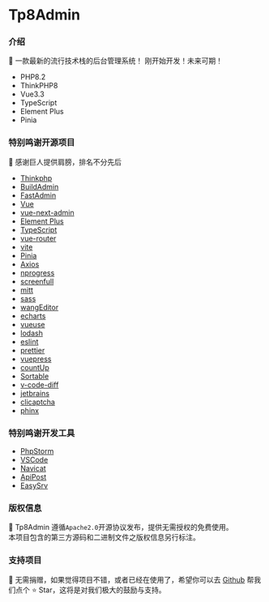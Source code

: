 # Tp8Admin

### 介绍
🌈 一款最新的流行技术栈的后台管理系统！ 刚开始开发！未来可期！

- PHP8.2
- ThinkPHP8
- Vue3.3
- TypeScript
- Element Plus
- Pinia

### 特别鸣谢开源项目
🌈 感谢巨人提供肩膀，排名不分先后
- [Thinkphp](http://www.thinkphp.cn/)
- [BuildAdmin](https://gitee.com/wonderful-code/buildadmin)
- [FastAdmin](https://gitee.com/karson/fastadmin)
- [Vue](https://github.com/vuejs/core)
- [vue-next-admin](https://gitee.com/lyt-top/vue-next-admin)
- [Element Plus](https://github.com/element-plus/element-plus)
- [TypeScript](https://github.com/microsoft/TypeScript)
- [vue-router](https://github.com/vuejs/vue-router-next)
- [vite](https://github.com/vitejs/vite)
- [Pinia](https://github.com/vuejs/pinia)
- [Axios](https://github.com/axios/axios)
- [nprogress](https://github.com/rstacruz/nprogress)
- [screenfull](https://github.com/sindresorhus/screenfull.js)
- [mitt](https://github.com/developit/mitt)
- [sass](https://github.com/sass/sass)
- [wangEditor](https://github.com/wangeditor-team/wangEditor)
- [echarts](https://github.com/apache/echarts)
- [vueuse](https://github.com/vueuse/vueuse)
- [lodash](https://github.com/lodash/lodash)
- [eslint](https://github.com/eslint/eslint)
- [prettier](https://github.com/prettier/prettier)
- [vuepress](https://github.com/vuejs/vuepress)
- [countUp](https://github.com/inorganik/countUp.js)
- [Sortable](https://github.com/SortableJS/Sortable)
- [v-code-diff](https://github.com/Shimada666/v-code-diff)
- [jetbrains](https://www.jetbrains.com/)
- [clicaptcha](https://github.com/hooray/clicaptcha)
- [phinx](https://github.com/cakephp/phinx)

### 特别鸣谢开发工具
- [PhpStorm](https://www.jetbrains.com/phpstorm/)
- [VSCode](https://code.visualstudio.com/)
- [Navicat](https://www.navicat.com.cn/)
- [ApiPost](https://www.apipost.cn/)
- [EasySrv](https://github.com/xianyunleo/EasySrv)

### 版权信息
🌈 Tp8Admin 遵循`Apache2.0`开源协议发布，提供无需授权的免费使用。\
本项目包含的第三方源码和二进制文件之版权信息另行标注。

### 支持项目
🌈 无需捐赠，如果觉得项目不错，或者已经在使用了，希望你可以去 [Github](https://github.com/Tp8Admin/tp8admin) 帮我们点个 ⭐ Star，这将是对我们极大的鼓励与支持。
